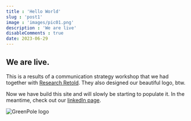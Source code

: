```yaml
---
title : 'Hello World'
slug : 'post1'
image : 'images/pic01.png'
description : 'We are live'
disableComments : true
date: 2023-06-29
---
```


## We are live. 

This is a results of a communication strategy workshop that we had together with [Research Retold](https://www.researchretold.com/bespoke-identity-building-workshop/). They also designed our beautiful logo, btw.

Now we have build this site and will slowly be starting to populate it. In the meantime, check out our [linkedIn page](https://www.linkedin.com/company/greenpole/).

![GreenPole logo](/images/logo_wide.png)